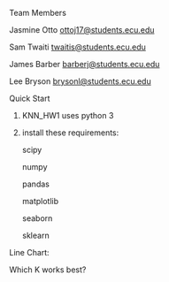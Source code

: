 Team Members

Jasmine Otto                ottoj17@students.ecu.edu

Sam Twaiti                  twaitis@students.ecu.edu

James Barber                barberj@students.ecu.edu

Lee Bryson                  brysonl@students.ecu.edu





Quick Start

1. KNN_HW1 uses python 3
2. install these requirements:

    scipy
    
    numpy
    
    pandas
    
    matplotlib
    
    seaborn
    
    sklearn





Line Chart:



Which K works best?
